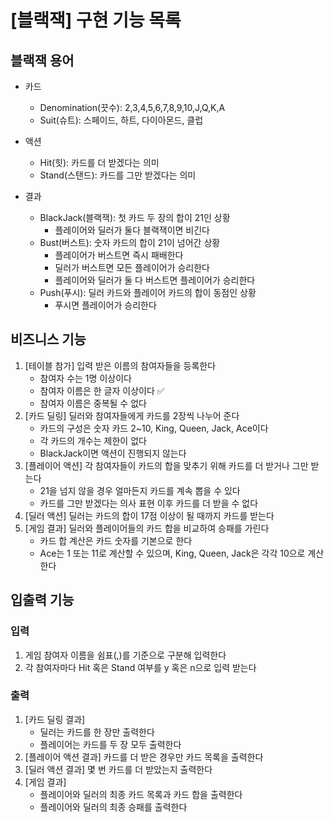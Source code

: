 # [블랙잭] 구현 기능 목록

## 블랙잭 용어

- 카드
    - Denomination(끗수): 2,3,4,5,6,7,8,9,10,J,Q,K,A
    - Suit(슈트): 스페이드, 하트, 다이아몬드, 클럽

- 액션
    - Hit(힛): 카드를 더 받겠다는 의미
    - Stand(스탠드): 카드를 그만 받겠다는 의미

- 결과
    - BlackJack(블랙잭): 첫 카드 두 장의 합이 21인 상황
        - 플레이어와 딜러가 둘다 블랙잭이면 비긴다
    - Bust(버스트): 숫자 카드의 합이 21이 넘어간 상황
        - 플레이어가 버스트면 즉시 패배한다
        - 딜러가 버스트면 모든 플레이어가 승리한다
        - 플레이어와 딜러가 둘 다 버스트면 플레이어가 승리한다
    - Push(푸시): 딜러 카드와 플레이어 카드의 합이 동점인 상황
        - 푸시면 플레이어가 승리한다

## 비즈니스 기능

1. [테이블 참가] 입력 받은 이름의 참여자들을 등록한다
    - 참여자 수는 1명 이상이다
    - 참여자 이름은 한 글자 이상이다 ✅
    - 참여자 이름은 중복될 수 없다
2. [카드 딜링] 딜러와 참여자들에게 카드를 2장씩 나누어 준다
    - 카드의 구성은 숫자 카드 2~10, King, Queen, Jack, Ace이다
    - 각 카드의 개수는 제한이 없다
    - BlackJack이면 액션이 진행되지 않는다
3. [플레이어 액션] 각 참여자들이 카드의 합을 맞추기 위해 카드를 더 받거나 그만 받는다
    - 21을 넘지 않을 경우 얼마든지 카드를 계속 뽑을 수 있다
    - 카드를 그만 받겠다는 의사 표현 이후 카드를 더 받을 수 없다
4. [딜러 액션] 딜러는 카드의 합이 17점 이상이 될 때까지 카드를 받는다
5. [게임 결과] 딜러와 플레이어들의 카드 합을 비교하여 승패를 가린다
    - 카드 합 계산은 카드 숫자를 기본으로 한다
    - Ace는 1 또는 11로 계산할 수 있으며, King, Queen, Jack은 각각 10으로 계산한다

## 입출력 기능

### 입력

1. 게임 참여자 이름을 쉼표(,)를 기준으로 구분해 입력한다
2. 각 참여자마다 Hit 혹은 Stand 여부를 y 혹은 n으로 입력 받는다

### 출력

1. [카드 딜링 결과]
    - 딜러는 카드를 한 장만 출력한다
    - 플레이어는 카드를 두 장 모두 출력한다
2. [플레이어 액션 결과] 카드를 더 받은 경우만 카드 목록을 출력한다
3. [딜러 액션 결과] 몇 번 카드를 더 받았는지 출력한다
4. [게임 결과]
    - 플레이어와 딜러의 최종 카드 목록과 카드 합을 출력한다
    - 플레이어와 딜러의 최종 승패를 출력한다
